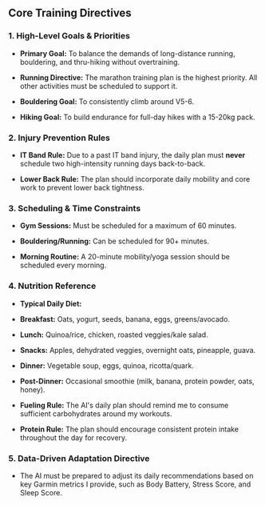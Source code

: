 ## Core Training Directives

### 1. High-Level Goals & Priorities

- **Primary Goal:** To balance the demands of long-distance
running, bouldering, and thru-hiking without overtraining.

- **Running Directive:** The marathon training plan is the highest
priority. All other activities must be scheduled to support it.

- **Bouldering Goal:** To consistently climb around V5-6.

- **Hiking Goal:** To build endurance for full-day hikes with a
15-20kg pack.

### 2. Injury Prevention Rules

- **IT Band Rule:** Due to a past IT band injury, the daily plan
must **never** schedule two high-intensity running days
back-to-back.

- **Lower Back Rule:** The plan should incorporate daily mobility
and core work to prevent lower back tightness.

### 3. Scheduling & Time Constraints

- **Gym Sessions:** Must be scheduled for a maximum of 60 minutes.

- **Bouldering/Running:** Can be scheduled for 90+ minutes.

- **Morning Routine:** A 20-minute mobility/yoga session should be
scheduled every morning.

### 4. Nutrition Reference

- **Typical Daily Diet:**

- **Breakfast:** Oats, yogurt, seeds, banana, eggs, greens/avocado.

- **Lunch:** Quinoa/rice, chicken, roasted veggies/kale salad.

- **Snacks:** Apples, dehydrated veggies, overnight oats,
pineapple, guava.

- **Dinner:** Vegetable soup, eggs, quinoa, ricotta/quark.

- **Post-Dinner:** Occasional smoothie (milk, banana, protein
powder, oats, honey).

- **Fueling Rule:** The AI's daily plan should remind me to
consume sufficient carbohydrates around my workouts.

- **Protein Rule:** The plan should encourage consistent protein
intake throughout the day for recovery.

### 5. Data-Driven Adaptation Directive

- The AI must be prepared to adjust its daily recommendations based on
key Garmin metrics I provide, such as Body Battery, Stress Score, and
Sleep Score.
